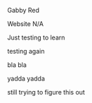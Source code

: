 Gabby
Red

Website N/A


Just testing to learn


testing again


bla bla



yadda yadda

still trying to figure this out